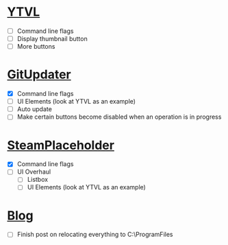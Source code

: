 # [YTVL](https://github.com/Walkman100/YTVL)
- [ ] Command line flags
- [ ] Display thumbnail button
- [ ] More buttons

# [GitUpdater](https://github.com/Walkman100/GitUpdater)
- [x] Command line flags
- [ ] UI Elements (look at YTVL as an example)
- [ ] Auto update
- [ ] Make certain buttons become disabled when an operation is in progress

# [SteamPlaceholder](https://github.com/Walkman100/SteamPlaceholder)
- [x] Command line flags
- [ ] UI Overhaul
  - [ ] Listbox
  - [ ] UI Elements (look at YTVL as an example)

# [Blog](http://matthewcstech.blogspot.com/)
- [ ] Finish post on relocating everything to C:\ProgramFiles